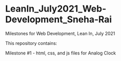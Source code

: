 # LeanIn_July2021_Web-Development_Sneha-Rai
Milestones for Web Development, Lean In, July 2021

This repository contains:

Milestone #1 - html, css, and js files for Analog Clock
